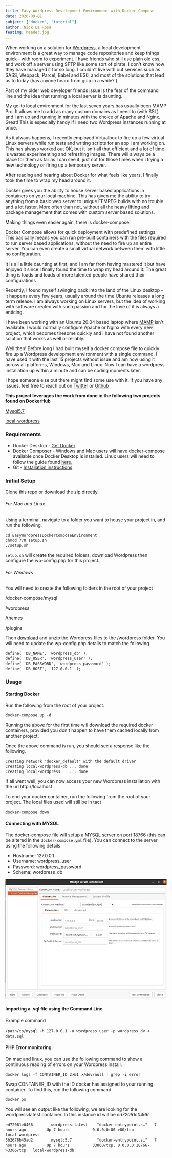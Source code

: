 ```yaml
---
title: Easy Wordpress Development Environment with Docker Compose
date: 2020-09-01
subject: ["docker", "tutorial"]
author: Nick La Rosa
featimg: header.jpg
---
```


When working on a solution for [Wordpress](https://wordpress.org/), a local development environment is a great way to manage code repositories and keep things quick - with room to experiment. I have friends who still use plain old css, and work off a server using SFTP like some sort of pirate. I don't know how they have managed it for so long. I couldn't live with out services such as SASS, Webpack, Parcel, Babel and ES6, and most of the solutions that lead us to today (has anyone heard from gulp in a while? ).

Part of my older web developer friends issue is the fear of the command line and the idea that running a local server is daunting.

My go-to local environment for the last seven years has usually been MAMP Pro. It allows me to add as many custom domains as I need to (with SSL) and I am up and running in minutes with the choice of Apache and Nginx. Great! This is especially handy if I need two Wordpress instances running at once.

As it always happens, I recently employed Virtualbox to fire up a few virtual Linux servers while run tests and writing scripts for an app I am working on.  This has always worked out OK, but it isn't all that efficient and a lot of time is wasted experimenting and refreshing images. There will always be a place for them as far as I can see it, just not for those times when I trying a new technology or firing up a temporary server.

After reading and hearing about Docker for what feels like years, I finally took the time to wrap my head around it.

Docker gives you the ability to house server based applications in containers on your local machine. This has given me the ability to try anything from a basic web server to unique FFMPEG builds with no trouble and a lot faster. More often than not, without all the heavy lifting and package management that comes with custom server based solutions.

Making things even easier again, there is docker-compose.

Docker Compose allows for quick deployment with predefined settings. This basically means you can run pre-built containers with the files required to run server based applications, without the need to fire up an entire server. You can even create a small virtual network between them with little no configuration. 

It is all a little daunting at first, and I am far from having mastered it but have enjoyed it since I finally found the time to wrap my head around it. The great thing is loads and loads of more talented people have shared their configurations 

Recently, I found myself swinging back into the land of the Linux desktop - it happens every few years, usually around the time Ubuntu releases a long term release. I am always working on Linux servers, but the idea of working with software created with such passion and for the love of it is always a enticing.

I have been working with an Ubuntu 20.04 based laptop where [MAMP](https://www.mamp.info/en/windows/) isn't available. I would normally configure Apache or Nginx with every new project, which becomes tiresome quickly and I have not found another solution that works as well or reliably. 

Well then! Before long I had built myself a docker compose file to quickly fire up a Wordpress development environment with a single command. I have used it with the last 15 projects without issue and am now using it across all platforms, Windows, Mac and Linux. Now I can have a wordpress installation up within a minute and can be coding moments later. 

I hope someone else out there might find some use with it. If you have any issues, feel free to reach out on [Twitter](https://twitter.com/nick_la_rosa) or [Github](https://github.com/n1cklarosa)

**This project leverages the work from done in the following two projects found on DockerHub**

[Mysql5.7](https://hub.docker.com/r/ymnoor21/mysql5.7/)

[local-wordpress](https://hub.docker.com/r/alfiemx/local-wordpress)

### Requirements

- Docker Desktop - <a href="https://docs.docker.com/get-docker/" target="_blank">Get Docker</a> 
- Docker Composer - Windows and Mac users will have docker-compose available once Docker Desktop is installed. Linux users will need to follow the guide found <a href="https://docs.docker.com/compose/install/" target="_blank">here.</a> 
- Git - <a href="https://www.atlassian.com/git/tutorials/install-git">Installation instructions</a>

### Initial Setup

Clone this repo or download the zip directly.

###### For Mac and Linux

Using a terminal, navigate to a folder you want to house your project in, and run the following.

```git clone https://github.com/n1cklarosa/EasyWordpressDockerComposeEnvironment.git
cd EasyWordpressDockerComposeEnvironment
chmod 770 setup.sh
./setup.sh
```

`setup.sh` will create the required folders, download Wordpress then configure the wp-config.php for this project.

###### For Windows

You will need to create the following folders in the root of your project

/docker-compose/mysql

/wordpress

/themes

/plugins

Then [download](https://en-au.wordpress.org/latest-en_AU.zip) and unzip the Wordpress files to the /wordpress folder. You will need to update the wp-config.php details to match the following

```
define( 'DB_NAME', 'wordpress_db' );
define( 'DB_USER', 'wordpress_user' );
define( 'DB_PASSWORD', 'wordpress_password' );
define( 'DB_HOST', '127.0.0.1' );
```

### Usage

#### Starting Docker 

Run the following from the root of your project.

```
docker-compose up -d
```

Running the above for the first time will download the required docker containers, provided you don't happen to have them cached locally from another project. 

Once the above command is run, you should see a response like the following. 

```
Creating network "docker_default" with the default driver
Creating local-wordpress-db ... done
Creating local-wordpress    ... done
```

If all went well, you can now access your new Wordpress installation with the url http://localhost

To end your docker container, run the following from the root of your project. The local files used will still be in tact

```
docker-compose down
```

#### Connecting with MYSQL

The docker-compose file will setup a MYSQL server on port 18766 (this can be altered in the `docker-compose.yml` file). You can connect to the server using the following details

- Hostname: 127.0.0.1
- Username: wordpress_user
- Password: wordpress_password
- Schema: wordpress_db

![Image showing Mysql Credentials](mysql-config.jpg)



#### Importing a .sql file using the Command Line

Example command 

```/path/to/mysql -h 127.0.0.1 -u wordpress_user -p wordpress_dv < data.sql```

#### PHP Error monitoring

On mac and linux, you can use the following command to show a continuous reading of errors on your Wordpress install.

```
docker logs -f CONTAINER_ID 2>&1 >/dev/null | grep -i error
```

Swap CONTAINER_ID with the ID docker has assigned to your running container. To find this, run the following command

```
docker ps
```

You will see an output like the following, we are looking for the wordpress:latest container. In this instance id will be *ed72061e0466*

```
ed72061e0466        wordpress:latest    "docker-entrypoint.s…"   7 hours ago         Up 7 hours          0.0.0.0:80->80/tcp                   local-wordpress
3b2678b45ad2        mysql:5.7           "docker-entrypoint.s…"   7 hours ago         Up 7 hours          33060/tcp, 0.0.0.0:18766->3306/tcp   local-wordpress-db
```


